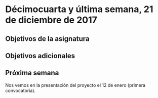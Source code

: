 # Décimocuarta y última semana, 21 de diciembre de 2017


## Objetivos de la asignatura

## Objetivos adicionales


## Próxima semana

Nos vemos en la presentación del proyecto el 12 de enero (primera convocatoria). 
